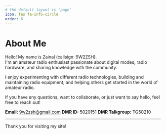```yaml
---
# the default layout is 'page'
icon: fas fa-info-circle
order: 6
---
```


# About Me

Hello! My name is Zainal (callsign: 9W2ZSH).  
I'm an amateur radio enthusiast passionate about digital modes, radio hardware, and sharing knowledge with the community.

I enjoy experimenting with different radio technologies, building and maintaining radio equipment, and helping others get started in the world of amateur radio.

If you have any questions, want to collaborate, or just want to say hello, feel free to reach out!

**Email:** [9w2zsh@gmail.com](mailto:9w2zsh@gmail.com)
**DMR ID:** 5020151
**DMR Talkgroup:** TG50210

---

Thank you for visiting my site!
